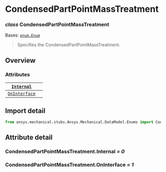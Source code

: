 # CondensedPartPointMassTreatment

### *class* CondensedPartPointMassTreatment

Bases: [`enum.Enum`](https://docs.python.org/3/library/enum.html#enum.Enum)

> Specifies the CondensedPartPointMassTreatment.

> <!-- !! processed by numpydoc !! -->

## Overview

### Attributes

| [`Internal`](#CondensedPartPointMassTreatment.Internal)       |    |
|---------------------------------------------------------------|----|
| [`OnInterface`](#CondensedPartPointMassTreatment.OnInterface) |    |

## Import detail

```python
from ansys.mechanical.stubs.Ansys.Mechanical.DataModel.Enums import CondensedPartPointMassTreatment
```

## Attribute detail

### CondensedPartPointMassTreatment.Internal *= 0*

### CondensedPartPointMassTreatment.OnInterface *= 1*

